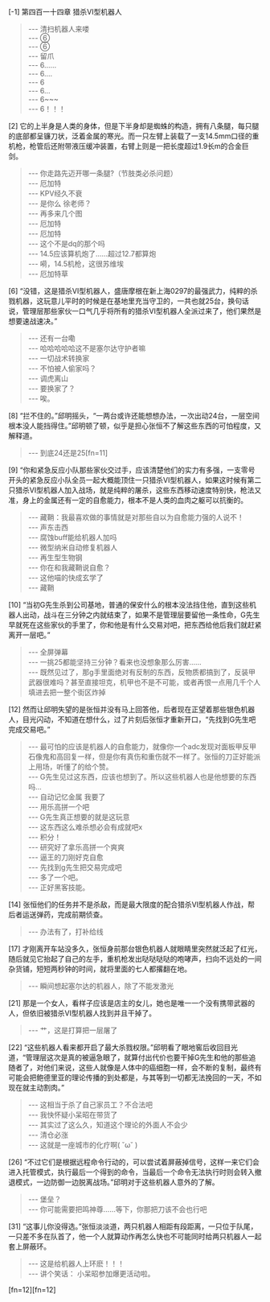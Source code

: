 
[-1] 第四百一十四章 猎杀Ⅵ型机器人
>--- 清扫机器人来喽<br>
>--- ⑥<br>
>--- ⑥<br>
>--- 留爪<br>
>--- 6……<br>
>--- 6....<br>
>--- 6<br>
>--- 6...<br>
>--- 6~~~<br>
>--- 6！！！<br>

[2] 它的上半身是人类的身体，但是下半身却是蜘蛛的构造，拥有八条腿，每只腿的底部都呈镰刀状，泛着金属的寒光。而一只左臂上装载了一支14.5mm口径的重机枪，枪管后还附带液压缓冲装置，右臂上则是一把长度超过1.9长m的合金巨剑。
>--- 你走路先迈开哪一条腿?（节肢类必杀问题）<br>
>--- 厄加特<br>
>--- KPV经久不衰<br>
>--- 是你么 徐老师？<br>
>--- 再多来几个图<br>
>--- 厄加特<br>
>--- 厄加特<br>
>--- 这个不是dq的那个吗<br>
>--- 14.5应该算机炮了……超过12.7都算炮<br>
>--- 嗬，14.5机枪，这很苏维埃<br>
>--- 厄加特草<br>

[6] “没错，这是猎杀Ⅵ型机器人，盛唐摩根在新上海0297的最强武力，纯粹的杀戮机器，这玩意儿平时的时候是在基地里充当守卫的，一共也就25台，换句话说，管理层那些家伙一口气几乎将所有的猎杀Ⅵ型机器人全派过来了，他们果然是想要速战速决。”
>--- 还有一台嘞<br>
>--- 哈哈哈哈哈这不是塞尔达守护者嘛<br>
>--- 一切战术转换家<br>
>--- 不怕被人偷家吗？<br>
>--- 调虎离山<br>
>--- 要换家了？<br>
>--- 唉。<br>

[8] “拦不住的。”邱明摇头，“一两台或许还能想想办法，一次出动24台，一层空间根本没人能挡得住。”邱明顿了顿，似乎是担心张恒不了解这些东西的可怕程度，又解释道。
>--- 到底24还是25[fn=11]<br>

[9] “你和紧急反应小队那些家伙交过手，应该清楚他们的实力有多强，一支零号开头的紧急反应小队全员一起大概能顶住一只猎杀Ⅵ型机器人，如果这时候有第二只猎杀Ⅵ型机器人加入战场，就是纯粹的屠杀，这些东西移动速度特别快，枪法又准，身上的金属还有一定的自愈能力，根本不是人类的血肉之躯可以抗衡的。
>--- 藏鞘：我最喜欢做的事情就是对那些自以为自愈能力强的人说不！<br>
>--- 声东击西<br>
>--- 腐蚀buff能给机器人加吗<br>
>--- 微型纳米自动修复机器人<br>
>--- 再生型生物钢<br>
>--- 你在和我藏鞘说自愈？<br>
>--- 这他喵的快成玄学了<br>
>--- 藏鞘<br>

[10] “当初G先生杀到公司基地，普通的保安什么的根本没法挡住他，直到这些机器人出动，战斗在三分钟之内就结束了，如果不是管理层要留他一条性命，G先生早就死在这些家伙的手里了，你和他是有什么交易对吧，把东西给他后我们就赶紧离开一层吧。”
>--- 全屏弹幕<br>
>--- 一挑25都能坚持三分钟？看来也没想象那么厉害……<br>
>--- 既然见过了，那g手里面绝对有反制的东西，反物质都搞到了，反装甲武器很难吗？甚至直接坦克，机甲也不是不可能，或者再恨一点用几千个人填进去把一整个街区炸掉<br>

[12] 然而让邱明失望的是张恒并没有马上回答他，后者现在正望着那些银色机器人，目光闪动，不知道在想什么，过了片刻后张恒才重新开口，“先找到G先生吧完成交易吧。”
>--- 最可怕的应该是机器人的自愈能力，就像你一个adc发现对面板甲反甲石像鬼和高回复一样，但是你有真伤和重伤就不一样了。张恒的刀正好能派上用场，听懂了的给个赞。<br>
>--- G先生见过这东西，应该也想到了。所以这些机器人也是他想要的东西吗…<br>
>--- 自动记忆金属 我要了<br>
>--- 用乐高拼一个吧<br>
>--- G先生真正想要的就是这玩意<br>
>--- 这东西这么难杀想必会有成就吧x<br>
>--- 积分！<br>
>--- 研究好了拿乐高拼一个爽爽<br>
>--- 逼王的刀刚好克自愈<br>
>--- 先找到g先生把交易完成吧<br>
>--- 多了一个吧。<br>
>--- 正好黑客技能。<br>

[14] 张恒他们的任务并不是杀敌，而是最大限度的配合猎杀Ⅵ型机器人作战，帮后者运送弹药，完成前期侦查。
>--- 办法有了，打补给线<br>

[17] 才刚离开车站没多久，张恒身前那台银色机器人就眼睛里突然就泛起了红光，随后就见它抬起了自己的左手，重机枪发出哒哒哒哒的咆哮声，扫向不远处的一间杂货铺，短短两秒钟的时间，就将里面的七人都撂翻在地。
>--- 瞬间想起塞尔达的机器人，除了不能发激光<br>

[21] 那是一个女人，看样子应该是店主的女儿，她也是唯一一个没有携带武器的人，但依旧被猎杀Ⅵ型机器人找到并且干掉了。
>--- 艹，这是打算把一层屠了<br>

[22] “这些机器人看来都开启了最大杀戮权限。”邱明看了眼地窖后收回目光道，“管理层这次是真的被逼急眼了，就算付出代价也要干掉G先生和他的那些追随者了，对他们来说，这些人就像是人体中的癌细胞一样，会不断的复制，最终有可能会把鲍德里亚的理论传播的到处都是，与其等到一切都无法挽回的一天，不如现在就主动割肉。”
>--- 这相当于杀了自己家员工？不合法吧<br>
>--- 我快怀疑小呆昭在带货了<br>
>--- 其实过了这么久，知道这个理论的外面人不会少<br>
>--- 清仓必涨<br>
>--- 这就是一座城市的化疗啊( ˘ω˘ )<br>

[26] “不过它们是根据远程命令行动的，可以尝试着屏蔽掉信号，这样一来它们会进入托管模式，执行最后一个得到的命令，当最后一个命令无法执行时则会转入撤退模式，一边防御一边脱离战场。”邱明对于这些机器人意外的了解。
>--- 堡垒？<br>
>--- 你可能需要把鸣神尊……等下，你那把刀该不会也行吧<br>

[31] “这事儿你没得选。”张恒淡淡道，两只机器人相距有段距离，一只位于队尾，一只差不多在队首了，他一个人就算动作再怎么快也不可能同时给两只机器人一起套上屏蔽环。
>--- 这是给机器人上环麽！！！<br>
>--- 讲个笑话：
小呆昭参加爆更活动啦。

[fn=12][fn=12]<br>
